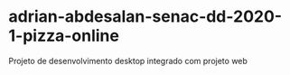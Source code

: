 # adrian-abdesalan-senac-dd-2020-1-pizza-online
Projeto de desenvolvimento desktop integrado com projeto web
